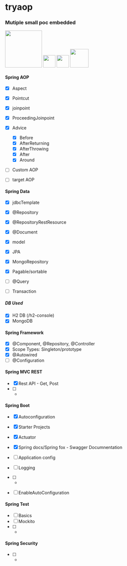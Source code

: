 # tryaop
### Mutiple small poc embedded

<img src="https://spring.io/images/spring-logo-9146a4d3298760c2e7e49595184e1975.svg" width="120" /> <img src="https://pbs.twimg.com/profile_images/1235868806079057921/fTL08u_H_400x400.png" width="40" /> <img src="https://encrypted-tbn0.gstatic.com/images?q=tbn:ANd9GcROJUm9_weCuiyHF_hgCDcL_f8BcSpiRQQFxA&usqp=CAU" width="40" /> <img src="https://www.h2database.com/html/images/h2-logo-2.png" width="60" />

#### Spring AOP
* [x] Aspect
* [x] Pointcut
* [x] joinpoint
* [x] ProceedingJoinpoint
* [x] Advice
    * [x] Before
    * [x] AfterReturning
    * [x] AfterThrowing
    * [x] After
    * [x] Around
* [ ] Custom AOP
* [ ] target AOP


#### Spring Data
* [x] jdbcTemplate
* [x] @Repository
* [x] @RepositoryRestResource
* [x] @Document
* [x] model
* [x] JPA
* [x] MongoRepository
* [x] Pagable/sortable
* [ ] @Query
* [ ] Transaction


##### DB Used
* [x] H2 DB (/h2-console)
* [x] MongoDB

#### Spring Framework
* [x] @Component, @Repository, @Controller
* [x] Scope Types: Singleton/prototype
* [x] @Autowired
* [ ] @Configuration

#### Spring MVC REST
* [x] Rest API - Get, Post
* [ ] *

#### Spring Boot
* [x] Autoconfiguration
* [x] Starter Projects
* [x] Actuator
* [x] Spring docs/Spring fox - Swagger Documnentation
* [ ] Application config
* [ ] Logging
* [ ] *
* [ ] EnableAutoConfiguration


#### Spring Test
* [ ] Basics
* [ ] Mockito
* [ ] *

#### Spring Security
* [ ] *

